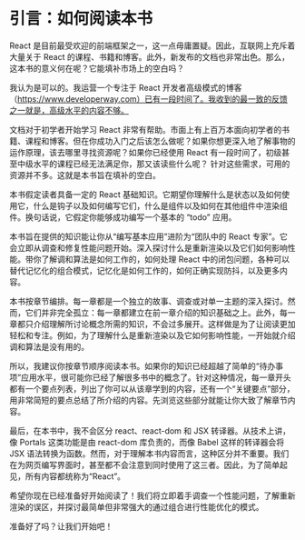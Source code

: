 # 引言：如何阅读本书

React 是目前最受欢迎的前端框架之一，这一点毋庸置疑。因此，互联网上充斥着大量关于 React 的课程、书籍和博客。此外，新发布的文档也非常出色。那么，这本书的意义何在呢？它能填补市场上的空白吗？

我认为是可以的。我运营一个专注于 React 开发者高级模式的博客（https://www.developerway.com）已有一段时间了。我收到的最一致的反馈之一就是，高级水平的内容不够。

文档对于初学者开始学习 React 非常有帮助。市面上有上百万本面向初学者的书籍、课程和博客。但在你成功入门之后该怎么做呢？如果你想更深入地了解事物的运作原理，该去哪里寻找资源呢？如果你已经使用 React 有一段时间了，初级甚至中级水平的课程已经无法满足你，那又该读些什么呢？ 针对这些需求，可用的资源并不多。这就是本书旨在填补的空白。

本书假定读者具备一定的 React 基础知识。它期望你理解什么是状态以及如何使用它，什么是钩子以及如何编写它们，什么是组件以及如何在其他组件中渲染组件。换句话说，它假定你能够成功编写一个基本的 “todo” 应用。

本书旨在提供的知识能让你从“编写基本应用”进阶为“团队中的 React 专家”。它会立即从调查和修复性能问题开始。深入探讨什么是重新渲染以及它们如何影响性能。带你了解调和算法是如何工作的，如何处理 React 中的闭包问题，各种可以替代记忆化的组合模式，记忆化是如何工作的，如何正确实现防抖，以及更多内容。

本书按章节编排。每一章都是一个独立的故事、调查或对单一主题的深入探讨。然而，它们并非完全孤立：每一章都建立在前一章介绍的知识基础之上。此外，每一章都只介绍理解所讨论概念所需的知识，不会过多展开。这样做是为了让阅读更加轻松和专注。例如，为了理解什么是重新渲染以及它如何影响性能，一开始就介绍调和算法是没有用的。

所以，我建议你按章节顺序阅读本书。如果你的知识已经超越了简单的“待办事项”应用水平，很可能你已经了解很多书中的概念了。针对这种情况，每一章开头都有一个要点列表，列出了你可以从该章学到的内容，还有一个“关键要点”部分，用非常简短的要点总结了所介绍的内容。先浏览这些部分就能让你大致了解章节内容。

最后，在本书中，我不会区分 react、react-dom 和 JSX 转译器。从技术上讲，像 Portals 这类功能是由 react-dom 库负责的，而像 Babel 这样的转译器会将 JSX 语法转换为函数。然而，对于理解本书内容而言，这种区分并不重要。我们在为网页编写界面时，甚至都不会注意到同时使用了这三者。因此，为了简单起见，所有内容都统称为“React”。

希望你现在已经准备好开始阅读了！我们将立即着手调查一个性能问题，了解重新渲染的误区，并探讨最简单但非常强大的通过组合进行性能优化的模式。

准备好了吗？让我们开始吧！
